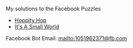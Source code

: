 My solutions to the Facebook Puzzles

* [Hoppity Hop](https://github.com/chrisledet/fbpuzzles/tree/master/hoppity)
* [It's A Small World](https://github.com/chrisledet/fbpuzzles/tree/master/smallworld)

Facebook Bot Email: <mailto:1051962371@fb.com>
